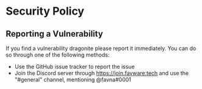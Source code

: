 # Security Policy

## Reporting a Vulnerability

If you find a vulnerability dragonite please report it immediately. You can do so through one of the following methods:

- Use the GitHub issue tracker to report the issue
- Join the Discord server through https://join.favware.tech and use the "#general" channel, mentioning @favna#0001
